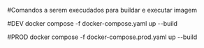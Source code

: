 #Comandos a serem execudados para buildar e executar imagem

#DEV
docker compose -f docker-compose.yaml up --build

#PROD
docker compose -f docker-compose.prod.yaml up --build
